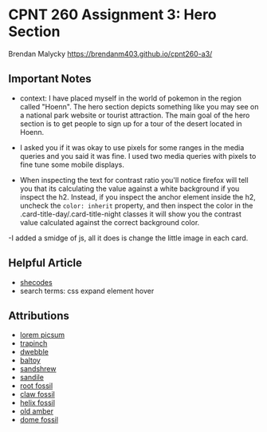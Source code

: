 # CPNT 260 Assignment 3: Hero Section
Brendan Malycky
https://brendanm403.github.io/cpnt260-a3/

## Important Notes
- context: I have placed myself in the world of pokemon in the region called "Hoenn". The hero section depicts something like you may see on a national park website or tourist attraction. The main goal of the hero section is to get people to sign up for a tour of the desert located in Hoenn.

- I asked you if it was okay to use pixels for some ranges in the media queries and you said it was fine. I used two media queries with pixels to fine tune some mobile displays.

- When inspecting the text for contrast ratio you'll notice firefox will tell you that its calculating the value against a white background if you inspect the h2. Instead, if you inspect the anchor element inside the h2, uncheck the `color: inherit` property, and then inspect the color in the .card-title-day/.card-title-night classes it will show you the contrast value calculated against the correct background color.

-I added a smidge of js, all it does is change the little image in each card.

## Helpful Article
- [shecodes](https://www.shecodes.io/athena/3020-how-to-use-hover-to-expand-a-button-in-css)
- search terms: css expand element hover

## Attributions
- [lorem picsum](https://fastly.picsum.photos/id/184/4288/2848.jpg?hmac=l0fKWzmWf6ISTPMEm1WjRdxn35sg6U3GwZLn5lvKhTI)
- [trapinch](https://bulbapedia.bulbagarden.net/wiki/File:0328Trapinch.png)
- [dwebble](https://bulbapedia.bulbagarden.net/wiki/File:0557Dwebble.png)
- [baltoy](https://bulbapedia.bulbagarden.net/wiki/File:0343Baltoy.png)
- [sandshrew](https://bulbapedia.bulbagarden.net/wiki/File:0027Sandshrew.png)
- [sandile](https://bulbapedia.bulbagarden.net/wiki/File:0551Sandile.png)
- [root fossil](https://bulbapedia.bulbagarden.net/wiki/File:Dream_Root_Fossil_Sprite.png)
- [claw fossil](https://bulbapedia.bulbagarden.net/wiki/File:Dream_Claw_Fossil_Sprite.png)
- [helix fossil](https://bulbapedia.bulbagarden.net/wiki/File:Dream_Helix_Fossil_Sprite.png)
- [old amber](https://bulbapedia.bulbagarden.net/wiki/File:Dream_Old_Amber_Sprite.png)
- [dome fossil](https://bulbapedia.bulbagarden.net/wiki/File:Dream_Dome_Fossil_Sprite.png)













 








